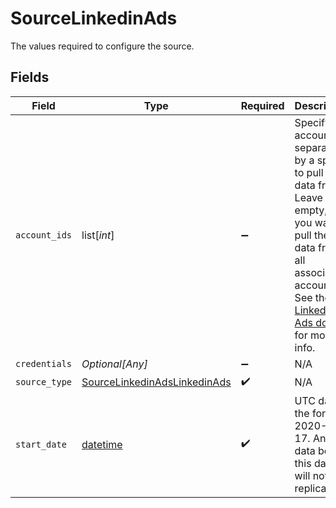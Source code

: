# SourceLinkedinAds

The values required to configure the source.


## Fields

| Field                                                                                                                                                                                                                                                                                               | Type                                                                                                                                                                                                                                                                                                | Required                                                                                                                                                                                                                                                                                            | Description                                                                                                                                                                                                                                                                                         | Example                                                                                                                                                                                                                                                                                             |
| --------------------------------------------------------------------------------------------------------------------------------------------------------------------------------------------------------------------------------------------------------------------------------------------------- | --------------------------------------------------------------------------------------------------------------------------------------------------------------------------------------------------------------------------------------------------------------------------------------------------- | --------------------------------------------------------------------------------------------------------------------------------------------------------------------------------------------------------------------------------------------------------------------------------------------------- | --------------------------------------------------------------------------------------------------------------------------------------------------------------------------------------------------------------------------------------------------------------------------------------------------- | --------------------------------------------------------------------------------------------------------------------------------------------------------------------------------------------------------------------------------------------------------------------------------------------------- |
| `account_ids`                                                                                                                                                                                                                                                                                       | list[*int*]                                                                                                                                                                                                                                                                                         | :heavy_minus_sign:                                                                                                                                                                                                                                                                                  | Specify the account IDs separated by a space, to pull the data from. Leave empty, if you want to pull the data from all associated accounts. See the <a href="https://www.linkedin.com/help/linkedin/answer/a424270/find-linkedin-ads-account-details?lang=en">LinkedIn Ads docs</a> for more info. |                                                                                                                                                                                                                                                                                                     |
| `credentials`                                                                                                                                                                                                                                                                                       | *Optional[Any]*                                                                                                                                                                                                                                                                                     | :heavy_minus_sign:                                                                                                                                                                                                                                                                                  | N/A                                                                                                                                                                                                                                                                                                 |                                                                                                                                                                                                                                                                                                     |
| `source_type`                                                                                                                                                                                                                                                                                       | [SourceLinkedinAdsLinkedinAds](../../models/shared/sourcelinkedinadslinkedinads.md)                                                                                                                                                                                                                 | :heavy_check_mark:                                                                                                                                                                                                                                                                                  | N/A                                                                                                                                                                                                                                                                                                 |                                                                                                                                                                                                                                                                                                     |
| `start_date`                                                                                                                                                                                                                                                                                        | [datetime](https://docs.python.org/3/library/datetime.html#datetime-objects)                                                                                                                                                                                                                        | :heavy_check_mark:                                                                                                                                                                                                                                                                                  | UTC date in the format 2020-09-17. Any data before this date will not be replicated.                                                                                                                                                                                                                | 2021-05-17                                                                                                                                                                                                                                                                                          |